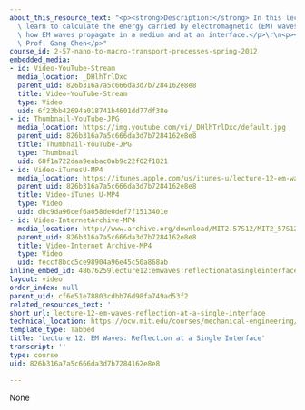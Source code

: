 ```yaml
---
about_this_resource_text: "<p><strong>Description:</strong> In this lecture, students\
  \ learn to calculate the energy carried by electromagnetic (EM) waves, and understand\
  \ how EM waves propagate in a medium and at an interface.</p>\r\n<p><strong>Instructor:</strong>\
  \ Prof. Gang Chen</p>"
course_id: 2-57-nano-to-macro-transport-processes-spring-2012
embedded_media:
- id: Video-YouTube-Stream
  media_location: _DHlhTrlDxc
  parent_uid: 826b316a7a5c666da3d7b7284162e8e8
  title: Video-YouTube-Stream
  type: Video
  uid: 6f23bb42694a018741b4601dd77df38e
- id: Thumbnail-YouTube-JPG
  media_location: https://img.youtube.com/vi/_DHlhTrlDxc/default.jpg
  parent_uid: 826b316a7a5c666da3d7b7284162e8e8
  title: Thumbnail-YouTube-JPG
  type: Thumbnail
  uid: 68f1a722daa9eabac0ab9c22f02f1821
- id: Video-iTunesU-MP4
  media_location: https://itunes.apple.com/us/itunes-u/lecture-12-em-waves-reflection/id589004669?i=126988490
  parent_uid: 826b316a7a5c666da3d7b7284162e8e8
  title: Video-iTunes U-MP4
  type: Video
  uid: dbc9da96cef6a058de0def7f1513401e
- id: Video-InternetArchive-MP4
  media_location: http://www.archive.org/download/MIT2.57S12/MIT2_57S12_lec12_300k.mp4
  parent_uid: 826b316a7a5c666da3d7b7284162e8e8
  title: Video-Internet Archive-MP4
  type: Video
  uid: feccf8bcc5ce98904a96e45c50a868ab
inline_embed_id: 48676259lecture12:emwaves:reflectionatasingleinterface53815025
layout: video
order_index: null
parent_uid: cf6e51e78803cdbb76d98fa749ad53f2
related_resources_text: ''
short_url: lecture-12-em-waves-reflection-at-a-single-interface
technical_location: https://ocw.mit.edu/courses/mechanical-engineering/2-57-nano-to-macro-transport-processes-spring-2012/video-lectures/lecture-12-em-waves-reflection-at-a-single-interface
template_type: Tabbed
title: 'Lecture 12: EM Waves: Reflection at a Single Interface'
transcript: ''
type: course
uid: 826b316a7a5c666da3d7b7284162e8e8

---
```

None